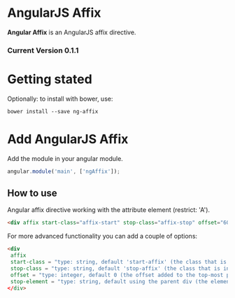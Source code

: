 AngularJS Affix
=============================

**Angular Affix** is an AngularJS affix directive.

### Current Version 0.1.1

# Getting stated
Optionally: to install with bower, use:

```
bower install --save ng-affix
```

# Add AngularJS Affix

Add the module in your angular module.

````javascript
angular.module('main', ['ngAffix']);
````

## How to use

Angular affix directive working with the attribute element (restrict: 'A').
 
 ```html
 <div affix start-class="affix-start" stop-class="affix-stop" offset="60" stop-element="elementStop"></div>
 ```
 
 For more advanced functionality you can add a couple of options:
 
 ```html
 <div
  affix
  start-class = "type: string, default 'start-affix' (the class that is injected when the element is in its top-most position)"
  stop-class = "type: string, default 'stop-affix' (the class that is injected when the element is in its bottom-most position)"
  offset = "type: integer, default 0 (the offset added to the top-most position)"
  stop-element = "type: string, default using the parent div (the elementId used to apply the bottom-most position)"
 </div>
 ```
 


